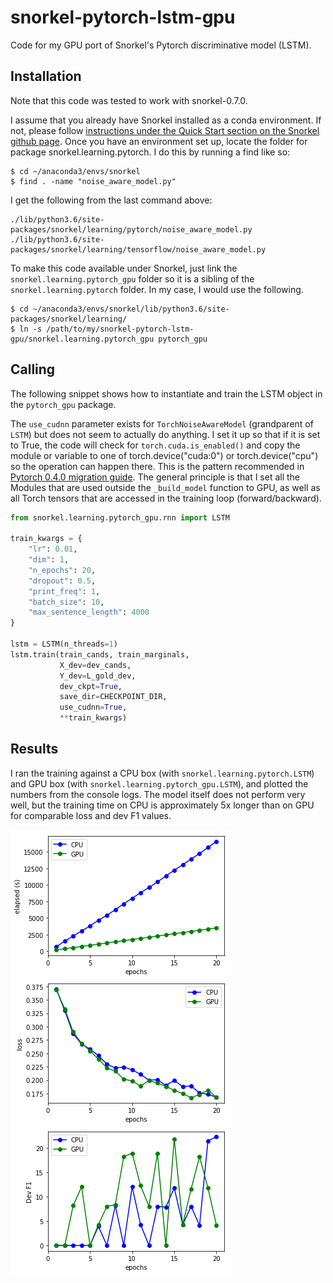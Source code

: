 # snorkel-pytorch-lstm-gpu

Code for my GPU port of Snorkel's Pytorch discriminative model (LSTM).

## Installation

Note that this code was tested to work with snorkel-0.7.0.

I assume that you already have Snorkel installed as a conda environment. If not, please follow [instructions under the Quick Start section on the Snorkel github page](https://github.com/HazyResearch/snorkel#installation--dependencies). Once you have an environment set up, locate the folder for package snorkel.learning.pytorch. I do this by running a find like so:

    $ cd ~/anaconda3/envs/snorkel
    $ find . -name "noise_aware_model.py"

I get the following from the last command above:

    ./lib/python3.6/site-packages/snorkel/learning/pytorch/noise_aware_model.py
    ./lib/python3.6/site-packages/snorkel/learning/tensorflow/noise_aware_model.py

To make this code available under Snorkel, just link the `snorkel.learning.pytorch_gpu` folder so it is a sibling of the `snorkel.learning.pytorch` folder. In my case, I would use the following.

    $ cd ~/anaconda3/envs/snorkel/lib/python3.6/site-packages/snorkel/learning/
    $ ln -s /path/to/my/snorkel-pytorch-lstm-gpu/snorkel.learning.pytorch_gpu pytorch_gpu

## Calling

The following snippet shows how to instantiate and train the LSTM object in the `pytorch_gpu` package.

The `use_cudnn` parameter exists for `TorchNoiseAwareModel` (grandparent of `LSTM`) but does not seem to actually do anything. I set it up so that if it is set to True, the code will check for `torch.cuda.is_enabled()` and copy the module or variable to one of torch.device("cuda:0") or torch.device("cpu") so the operation can happen there. This is the pattern recommended in [Pytorch 0.4.0 migration guide](https://pytorch.org/blog/pytorch-0_4_0-migration-guide/). The general principle is that I set all the Modules that are used outside the `_build_model` function to GPU, as well as all Torch tensors that are accessed in the training loop (forward/backward).

```python
from snorkel.learning.pytorch_gpu.rnn import LSTM

train_kwargs = {
    "lr": 0.01,
    "dim": 1,
    "n_epochs": 20,
    "dropout": 0.5,
    "print_freq": 1,
    "batch_size": 10,
    "max_sentence_length": 4000
}

lstm = LSTM(n_threads=1)
lstm.train(train_cands, train_marginals, 
           X_dev=dev_cands, 
           Y_dev=L_gold_dev,
           dev_ckpt=True,
           save_dir=CHECKPOINT_DIR,
           use_cudnn=True,
           **train_kwargs)
```

## Results

I ran the training against a CPU box (with `snorkel.learning.pytorch.LSTM`) and GPU box (with `snorkel.learning.pytorch_gpu.LSTM`), and plotted the numbers from the console logs. The model itself does not perform very well, but the training time on CPU is approximately 5x longer than on GPU for comparable loss and dev F1 values.

<img src="docs/lstm_train_chart.png"/>

